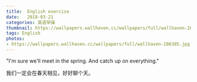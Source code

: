 ```yaml
---
title:  English exercise
date:   2018-03-21
categories: 英语早操
thumbnail: https://wallpapers.wallhaven.cc/wallpapers/full/wallhaven-208385.jpg
tags: English
photos:
- https://wallpapers.wallhaven.cc/wallpapers/full/wallhaven-208385.jpg
---
```


"I'm sure we'll meet in the spring. And catch up on everything."
<p>我们一定会在春天相见，好好聊个天。</p>
